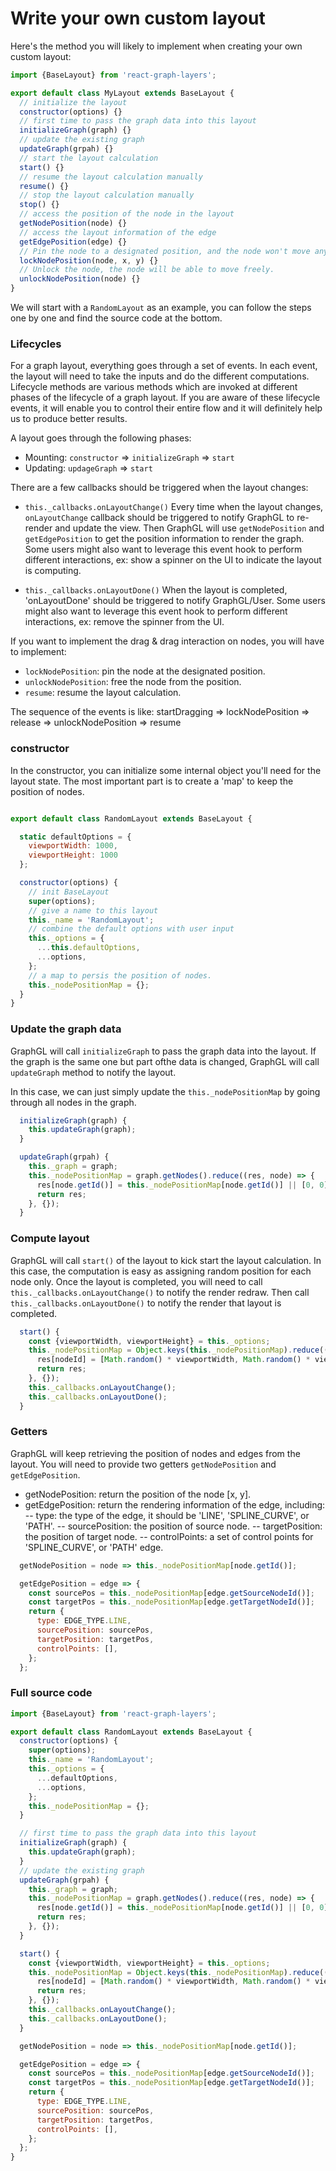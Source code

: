 # Write your own custom layout

Here's the method you will likely to implement when creating your own custom layout:
```js
import {BaseLayout} from 'react-graph-layers';

export default class MyLayout extends BaseLayout {
  // initialize the layout
  constructor(options) {}
  // first time to pass the graph data into this layout
  initializeGraph(graph) {}
  // update the existing graph
  updateGraph(grpah) {}
  // start the layout calculation
  start() {}
  // resume the layout calculation manually
  resume() {}
  // stop the layout calculation manually
  stop() {}
  // access the position of the node in the layout
  getNodePosition(node) {}
  // access the layout information of the edge
  getEdgePosition(edge) {}
  // Pin the node to a designated position, and the node won't move anymore
  lockNodePosition(node, x, y) {}
  // Unlock the node, the node will be able to move freely.
  unlockNodePosition(node) {}
}
```

We will start with a `RandomLayout` as an example, you can follow the steps one by one and find the source code at the bottom.


### Lifecycles

For a graph layout, everything goes through a set of events. In each event, the layout will need to take the inputs and do the different computations.  Lifecycle methods are various methods which are invoked at different phases of the lifecycle of a graph layout. If you are aware of these lifecycle events, it will enable you to control their entire flow and it will definitely help us to produce better results.

A layout goes through the following phases:

- Mounting:
  `constructor` => `initializeGraph` => `start`
- Updating:
  `updageGraph` => `start`


There are a few callbacks should be triggered when the layout changes:
 - `this._callbacks.onLayoutChange()`
  Every time when the layout changes, `onLayoutChange` callback should be triggered to notify GraphGL to re-render and update the view. Then GraphGL will use `getNodePosition` and `getEdgePosition` to get the position information to render the graph. Some users might also want to leverage this event hook to perform different interactions, ex: show a spinner on the UI to indicate the layout is computing.

 - `this._callbacks.onLayoutDone()`
  When the layout is completed, 'onLayoutDone' should be triggered to notify GraphGL/User. Some users might also want to leverage this event hook to perform different interactions, ex: remove the spinner from the UI.

If you want to implement the drag & drag interaction on nodes, you will have to implement:
 - `lockNodePosition`: pin the node at the designated position.
 - `unlockNodePosition`: free the node from the position.
 - `resume`: resume the layout calculation.

The sequence of the events is like:
startDragging => lockNodePosition => release => unlockNodePosition => resume

### constructor

In the constructor, you can initialize some internal object you'll need for the layout state.
The most important part is to create a 'map' to keep the position of nodes.

```js

export default class RandomLayout extends BaseLayout {

  static defaultOptions = {
    viewportWidth: 1000,
    viewportHeight: 1000
  };

  constructor(options) {
    // init BaseLayout
    super(options);
    // give a name to this layout
    this._name = 'RandomLayout';
    // combine the default options with user input
    this._options = {
      ...this.defaultOptions,
      ...options,
    };
    // a map to persis the position of nodes.
    this._nodePositionMap = {};
  }
}
```

### Update the graph data
GraphGL will call `initializeGraph` to pass the graph data into the layout.
If the graph is the same one but part ofthe data is changed, GraphGL will call `updateGraph` method to notify the layout.

In this case, we can just simply update the `this._nodePositionMap` by going through all nodes in the graph.

```js
  initializeGraph(graph) {
    this.updateGraph(graph);
  }

  updateGraph(grpah) {
    this._graph = graph;
    this._nodePositionMap = graph.getNodes().reduce((res, node) => {
      res[node.getId()] = this._nodePositionMap[node.getId()] || [0, 0];
      return res;
    }, {});
  }
```


### Compute layout

GraphGL will call `start()` of the layout to kick start the layout calculation.
In this case, the computation is easy as assigning random position for each node only.
Once the layout is completed, you will need to call `this._callbacks.onLayoutChange()` to notify the render redraw.
Then call `this._callbacks.onLayoutDone()` to notify the render that layout is completed.

```js
  start() {
    const {viewportWidth, viewportHeight} = this._options;
    this._nodePositionMap = Object.keys(this._nodePositionMap).reduce((res, nodeId) => {
      res[nodeId] = [Math.random() * viewportWidth, Math.random() * viewportHeight];
      return res;
    }, {});
    this._callbacks.onLayoutChange();
    this._callbacks.onLayoutDone();
  }
```

### Getters

GraphGL will keep retrieving the position of nodes and edges from the layout. You will need to provide two getters `getNodePosition` and `getEdgePosition`.

 - getNodePosition: return the position of the node [x, y].
 - getEdgePosition: return the rendering information of the edge, including:
   -- type: the type of the edge, it should be 'LINE', 'SPLINE_CURVE', or 'PATH'.
   -- sourcePosition: the position of source node.
   -- targetPosition: the position of target node.
   -- controlPoints: a set of control points for 'SPLINE_CURVE', or 'PATH' edge.


```js
  getNodePosition = node => this._nodePositionMap[node.getId()];

  getEdgePosition = edge => {
    const sourcePos = this._nodePositionMap[edge.getSourceNodeId()];
    const targetPos = this._nodePositionMap[edge.getTargetNodeId()];
    return {
      type: EDGE_TYPE.LINE,
      sourcePosition: sourcePos,
      targetPosition: targetPos,
      controlPoints: [],
    };
  };
```


### Full source code

```js
import {BaseLayout} from 'react-graph-layers';

export default class RandomLayout extends BaseLayout {
  constructor(options) {
    super(options);
    this._name = 'RandomLayout';
    this._options = {
      ...defaultOptions,
      ...options,
    };
    this._nodePositionMap = {};
  }

  // first time to pass the graph data into this layout
  initializeGraph(graph) {
    this.updateGraph(graph);
  }
  // update the existing graph
  updateGraph(grpah) {
    this._graph = graph;
    this._nodePositionMap = graph.getNodes().reduce((res, node) => {
      res[node.getId()] = this._nodePositionMap[node.getId()] || [0, 0];
      return res;
    }, {});
  }

  start() {
    const {viewportWidth, viewportHeight} = this._options;
    this._nodePositionMap = Object.keys(this._nodePositionMap).reduce((res, nodeId) => {
      res[nodeId] = [Math.random() * viewportWidth, Math.random() * viewportHeight];
      return res;
    }, {});
    this._callbacks.onLayoutChange();
    this._callbacks.onLayoutDone();
  }

  getNodePosition = node => this._nodePositionMap[node.getId()];

  getEdgePosition = edge => {
    const sourcePos = this._nodePositionMap[edge.getSourceNodeId()];
    const targetPos = this._nodePositionMap[edge.getTargetNodeId()];
    return {
      type: EDGE_TYPE.LINE,
      sourcePosition: sourcePos,
      targetPosition: targetPos,
      controlPoints: [],
    };
  };
}
```

